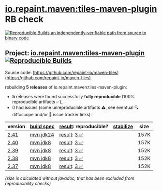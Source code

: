 [io.repaint.maven:tiles-maven-plugin](https://central.sonatype.com/artifact/io.repaint.maven/tiles-maven-plugin/versions) RB check
=======

[![Reproducible Builds](https://reproducible-builds.org/images/logos/rb.svg) an independently-verifiable path from source to binary code](https://reproducible-builds.org/)

## Project: [io.repaint.maven:tiles-maven-plugin](https://central.sonatype.com/artifact/io.repaint.maven/tiles-maven-plugin/versions) [![Reproducible Builds](https://img.shields.io/endpoint?url=https://raw.githubusercontent.com/jvm-repo-rebuild/reproducible-central/master/content/io/repaint/maven/tiles-maven-plugin/badge.json)](https://github.com/jvm-repo-rebuild/reproducible-central/blob/master/content/io/repaint/maven/tiles-maven-plugin/README.md)

Source code: [https://github.com/repaint-io/maven-tiles](https://github.com/repaint-io/maven-tiles)

rebuilding **5 releases** of io.repaint.maven:tiles-maven-plugin:
- **5** releases were found successfully **fully reproducible** (100% reproducible artifacts :white_check_mark:),
- 0 had issues (some unreproducible artifacts :warning:, see eventual :mag: diffoscope and/or :memo: issue tracker links):

| version | [build spec](/BUILDSPEC.md) | [result](https://reproducible-builds.org/docs/jvm/): reproducible? | [stabilize](https://github.com/google/oss-rebuild/blob/main/cmd/stabilize/README.md) | size |
| -- | --------- | ------ | ------ | -- |
| [2.41](https://central.sonatype.com/artifact/io.repaint.maven/tiles-maven-plugin/2.41/pom) | [mvn jdk24](tiles-maven-plugin-2.41.buildspec) | [result](tiles-maven-plugin-2.41.buildinfo): [3 :white_check_mark: ](tiles-maven-plugin-2.41.buildcompare) | | 157K |
| [2.40](https://central.sonatype.com/artifact/io.repaint.maven/tiles-maven-plugin/2.40/pom) | [mvn jdk8](tiles-maven-plugin-2.40.buildspec) | [result](tiles-maven-plugin-2.40.buildinfo): [3 :white_check_mark: ](tiles-maven-plugin-2.40.buildcompare) | | 157K |
| [2.39](https://central.sonatype.com/artifact/io.repaint.maven/tiles-maven-plugin/2.39/pom) | [mvn jdk8](tiles-maven-plugin-2.39.buildspec) | [result](tiles-maven-plugin-2.39.buildinfo): [3 :white_check_mark: ](tiles-maven-plugin-2.39.buildcompare) | | 152K |
| [2.38](https://central.sonatype.com/artifact/io.repaint.maven/tiles-maven-plugin/2.38/pom) | [mvn jdk8](tiles-maven-plugin-2.38.buildspec) | [result](tiles-maven-plugin-2.38.buildinfo): [3 :white_check_mark: ](tiles-maven-plugin-2.38.buildcompare) | | 152K |
| [2.37](https://central.sonatype.com/artifact/io.repaint.maven/tiles-maven-plugin/2.37/pom) | [mvn jdk8](tiles-maven-plugin-2.37.buildspec) | [result](tiles-maven-plugin-2.37.buildinfo): [3 :white_check_mark: ](tiles-maven-plugin-2.37.buildcompare) | | 152K |

<i>(size is calculated without javadoc, that has been excluded from reproducibility checks)</i>
